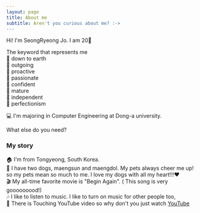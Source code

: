 ```yaml
---
layout: page
title: About me
subtitle: Aren't you curious about me? :->
---
```


Hi! I'm SeongRyeong Jo. I am 20👼

The keyword that represents me  
  🙋 down to earth   
  🙋 outgoing   
  🙋 proactive   
  🙋 passionate   
  🙋 confident   
  🙋 mature   
  🙋 independent    
  🙋 perfectionism   

💻 I'm majoring in Computer Engineering at Dong-a university.

What else do you need?

### My story

🏠 I'm from Tongyeong, South Korea.  
🐶 I have two dogs, maengsun and maengdol. My pets always cheer me up! so my pets mean so much to me. I love my dogs with all my heart!!!♥  
🎬 My all-time favorite movie is "Begin Again". (<lost stars> This song is very gooooooood!)  
🎶 I like to listen to music. I like to turn on music for other people too,  
💟 There is Touching YouTube video so why don't you just watch [YouTube](https://www.youtube.com/watch?v=fmRHurypT4c&list=WL&index=2)  
